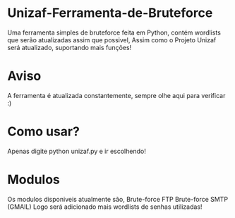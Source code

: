 # Unizaf-Ferramenta-de-Bruteforce
Uma ferramenta simples de bruteforce feita em Python, contém wordlists que serão atualizadas assim que possivel, Assim como o Projeto Unizaf será atualizado, suportando mais funções!

# Aviso
A ferramenta é atualizada constantemente, sempre olhe aqui para verificar :)

# Como usar?
Apenas digite python unizaf.py e ir escolhendo!

# Modulos
Os modulos disponiveis atualmente são, 
Brute-force FTP
Brute-force SMTP (GMAIL)
Logo será adicionado mais wordlists de senhas utilizadas!
